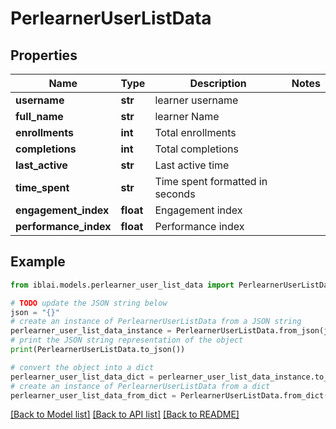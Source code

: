 # PerlearnerUserListData


## Properties

Name | Type | Description | Notes
------------ | ------------- | ------------- | -------------
**username** | **str** | learner username | 
**full_name** | **str** | learner Name | 
**enrollments** | **int** | Total enrollments | 
**completions** | **int** | Total completions | 
**last_active** | **str** | Last active time | 
**time_spent** | **str** | Time spent formatted in seconds | 
**engagement_index** | **float** | Engagement index | 
**performance_index** | **float** | Performance index | 

## Example

```python
from iblai.models.perlearner_user_list_data import PerlearnerUserListData

# TODO update the JSON string below
json = "{}"
# create an instance of PerlearnerUserListData from a JSON string
perlearner_user_list_data_instance = PerlearnerUserListData.from_json(json)
# print the JSON string representation of the object
print(PerlearnerUserListData.to_json())

# convert the object into a dict
perlearner_user_list_data_dict = perlearner_user_list_data_instance.to_dict()
# create an instance of PerlearnerUserListData from a dict
perlearner_user_list_data_from_dict = PerlearnerUserListData.from_dict(perlearner_user_list_data_dict)
```
[[Back to Model list]](../README.md#documentation-for-models) [[Back to API list]](../README.md#documentation-for-api-endpoints) [[Back to README]](../README.md)


